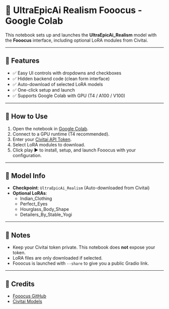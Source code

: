 # 🎨 UltraEpicAi Realism Fooocus - Google Colab

This notebook sets up and launches the **UltraEpicAi_Realism** model with the **Fooocus** interface, including optional LoRA modules from Civitai.

---

## 🔧 Features

- ✅ Easy UI controls with dropdowns and checkboxes
- ✅ Hidden backend code (clean form interface)
- ✅ Auto-download of selected LoRA models
- ✅ One-click setup and launch
- ✅ Supports Google Colab with GPU (T4 / A100 / V100)

---

## 🚀 How to Use

1. Open the notebook in [Google Colab](https://colab.research.google.com/).
2. Connect to a GPU runtime (T4 recommended).
3. Enter your [Civitai API Token](https://civitai.com/settings).
4. Select LoRA modules to download.
5. Click play ▶️ to install, setup, and launch Fooocus with your configuration.

---

## 📁 Model Info

- **Checkpoint**: `UltraEpicAi_Realism` (Auto-downloaded from Civitai)
- **Optional LoRAs**:
  - Indian_Clothing
  - Perfect_Eyes
  - Hourglass_Body_Shape
  - Detailers_By_Stable_Yogi

---

## 📌 Notes

- Keep your Civitai token private. This notebook does **not** expose your token.
- LoRA files are only downloaded if selected.
- Fooocus is launched with `--share` to give you a public Gradio link.

---

## 🧠 Credits

- [Fooocus GitHub](https://github.com/lllyasviel/Fooocus)
- [Civitai Models](https://civitai.com)

